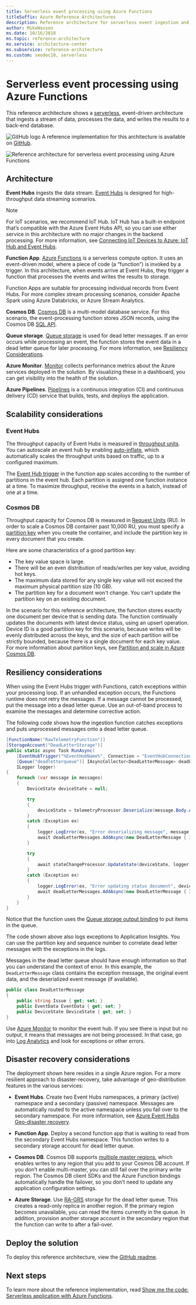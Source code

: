 ```yaml
---
title: Serverless event processing using Azure Functions
titleSuffix: Azure Reference Architectures
description: Reference architecture for serverless event ingestion and processing using Azure Functions.
author: MikeWasson
ms.date: 10/16/2018
ms.topic: reference-architecture
ms.service: architecture-center
ms.subservice: reference-architecture
ms.custom: seodec18, serverless
---
```


# Serverless event processing using Azure Functions

This reference architecture shows a [serverless](https://azure.microsoft.com/solutions/serverless/), event-driven architecture that ingests a stream of data, processes the data, and writes the results to a back-end database.

![GitHub logo](../../_images/github.png) A reference implementation for this architecture is available on [GitHub][github].

![Reference architecture for serverless event processing using Azure Functions](./_images/serverless-event-processing.png)

## Architecture

**Event Hubs** ingests the data stream. [Event Hubs][eh] is designed for high-throughput data streaming scenarios.

> [!NOTE]
> For IoT scenarios, we recommend IoT Hub. IoT Hub has a built-in endpoint that’s compatible with the Azure Event Hubs API, so you can use either service in this architecture with no major changes in the backend processing. For more information, see [Connecting IoT Devices to Azure: IoT Hub and Event Hubs][iot].

**Function App**. [Azure Functions][functions] is a serverless compute option. It uses an event-driven model, where a piece of code (a “function”) is invoked by a trigger. In this architecture, when events arrive at Event Hubs, they trigger a function that processes the events and writes the results to storage.

Function Apps are suitable for processing individual records from Event Hubs. For more complex stream processing scenarios, consider Apache Spark using Azure Databricks, or Azure Stream Analytics.

**Cosmos DB**. [Cosmos DB][cosmosdb] is a multi-model database service. For this scenario, the event-processing function stores JSON records, using the Cosmos DB [SQL API][cosmosdb-sql].

**Queue storage**. [Queue storage][queue] is used for dead letter messages. If an error occurs while processing an event, the function stores the event data in a dead letter queue for later processing. For more information, see [Resiliency Considerations](#resiliency-considerations).

**Azure Monitor**. [Monitor][monitor] collects performance metrics about the Azure services deployed in the solution. By visualizing these in a dashboard, you can get visibility into the health of the solution.

**Azure Pipelines**. [Pipelines][pipelines] is a continuous integration (CI) and continuous delivery (CD) service that builds, tests, and deploys the application.

## Scalability considerations

### Event Hubs

The throughput capacity of Event Hubs is measured in [throughput units][eh-throughput]. You can autoscale an event hub by enabling [auto-inflate][eh-autoscale], which automatically scales the throughput units based on traffic, up to a configured maximum.

The [Event Hub trigger][eh-trigger] in the function app scales according to the number of partitions in the event hub. Each partition is assigned one function instance at a time. To maximize throughput, receive the events in a batch, instead of one at a time.

### Cosmos DB

Throughput capacity for Cosmos DB is measured in [Request Units][ru] (RU). In order to scale a Cosmos DB container past 10,000 RU, you must specify a [partition key][partition-key] when you create the container, and include the partition key in every document that you create.

Here are some characteristics of a good partition key:

- The key value space is large.
- There will be an even distribution of reads/writes per key value, avoiding hot keys.
- The maximum data stored for any single key value will not exceed the maximum physical partition size (10 GB).
- The partition key for a document won't change. You can't update the partition key on an existing document.

In the scenario for this reference architecture, the function stores exactly one document per device that is sending data. The function continually updates the documents with latest device status, using an upsert operation. Device ID is a good partition key for this scenario, because writes will be evenly distributed across the keys, and the size of each partition will be strictly bounded, because there is a single document for each key value. For more information about partition keys, see [Partition and scale in Azure Cosmos DB][cosmosdb-scale].

## Resiliency considerations

When using the Event Hubs trigger with Functions, catch exceptions within your processing loop. If an unhandled exception occurs, the Functions runtime does not retry the messages. If a message cannot be processed, put the message into a dead letter queue. Use an out-of-band process to examine the messages and determine corrective action.

The following code shows how the ingestion function catches exceptions and puts unprocessed messages onto a dead letter queue.

```csharp
[FunctionName("RawTelemetryFunction")]
[StorageAccount("DeadLetterStorage")]
public static async Task RunAsync(
    [EventHubTrigger("%EventHubName%", Connection = "EventHubConnection", ConsumerGroup ="%EventHubConsumerGroup%")]EventData[] messages,
    [Queue("deadletterqueue")] IAsyncCollector<DeadLetterMessage> deadLetterMessages,
    ILogger logger)
{
    foreach (var message in messages)
    {
        DeviceState deviceState = null;

        try
        {
            deviceState = telemetryProcessor.Deserialize(message.Body.Array, logger);
        }
        catch (Exception ex)
        {
            logger.LogError(ex, "Error deserializing message", message.SystemProperties.PartitionKey, message.SystemProperties.SequenceNumber);
            await deadLetterMessages.AddAsync(new DeadLetterMessage { Issue = ex.Message, EventData = message });
        }

        try
        {
            await stateChangeProcessor.UpdateState(deviceState, logger);
        }
        catch (Exception ex)
        {
            logger.LogError(ex, "Error updating status document", deviceState);
            await deadLetterMessages.AddAsync(new DeadLetterMessage { Issue = ex.Message, EventData = message, DeviceState = deviceState });
        }
    }
}
```

Notice that the function uses the [Queue storage output binding][queue-binding] to put items in the queue.

The code shown above also logs exceptions to Application Insights. You can use the partition key and sequence number to correlate dead letter messages with the exceptions in the logs.

Messages in the dead letter queue should have enough information so that you can understand the context of error. In this example, the `DeadLetterMessage` class contains the exception message, the original event data, and the deserialized event message (if available).

```csharp
public class DeadLetterMessage
{
    public string Issue { get; set; }
    public EventData EventData { get; set; }
    public DeviceState DeviceState { get; set; }
}
```

Use [Azure Monitor][monitor] to monitor the event hub. If you see there is input but no output, it means that messages are not being processed. In that case, go into [Log Analytics][log-analytics] and look for exceptions or other errors.

## Disaster recovery considerations

The deployment shown here resides in a single Azure region. For a more resilient approach to disaster-recovery, take advantage of geo-distribution features in the various services:

- **Event Hubs**. Create two Event Hubs namespaces, a primary (active) namespace and a secondary (passive) namespace. Messages are automatically routed to the active namespace unless you fail over to the secondary namespace. For more information, see [Azure Event Hubs Geo-disaster recovery][eh-dr].

- **Function App**. Deploy a second function app that is waiting to read from the secondary Event Hubs namespace. This function writes to a secondary storage account for dead letter queue.

- **Cosmos DB**. Cosmos DB supports [multiple master regions][cosmosdb-geo], which enables writes to any region that you add to your Cosmos DB account. If you don’t enable multi-master, you can still fail over the primary write region. The Cosmos DB client SDKs and the Azure Function bindings automatically handle the failover, so you don’t need to update any application configuration settings.

- **Azure Storage**. Use [RA-GRS][ra-grs] storage for the dead letter queue. This creates a read-only replica in another region. If the primary region becomes unavailable, you can read the items currently in the queue. In addition, provision another storage account in the secondary region that the function can write to after a fail-over.

## Deploy the solution

To deploy this reference architecture, view the [GitHub readme][readme].

## Next steps

To learn more about the reference implementation, read [Show me the code: Serverless application with Azure Functions](../../serverless/index.md).

<!-- links -->

[cosmosdb]: /azure/cosmos-db/introduction
[cosmosdb-geo]: /azure/cosmos-db/distribute-data-globally
[cosmosdb-scale]: /azure/cosmos-db/partition-data
[cosmosdb-sql]: /azure/cosmos-db/sql-api-introduction
[eh]: /azure/event-hubs/
[eh-autoscale]: /azure/event-hubs/event-hubs-auto-inflate
[eh-dr]: /azure/event-hubs/event-hubs-geo-dr
[eh-throughput]: /azure/event-hubs/event-hubs-scalability#throughput-units
[eh-trigger]: /azure/azure-functions/functions-bindings-event-hubs
[functions]: /azure/azure-functions/functions-overview
[iot]: /azure/iot-hub/iot-hub-compare-event-hubs
[log-analytics]: /azure/log-analytics/log-analytics-queries
[monitor]: /azure/azure-monitor/overview
[partition-key]: /azure/cosmos-db/partition-data
[pipelines]: /azure/devops/pipelines/index
[queue]: /azure/storage/queues/storage-queues-introduction
[queue-binding]: /azure/azure-functions/functions-bindings-storage-queue#output
[ra-grs]: /azure/storage/common/storage-redundancy-grs
[ru]: /azure/cosmos-db/request-units

[github]: https://github.com/mspnp/serverless-reference-implementation
[readme]: https://github.com/mspnp/serverless-reference-implementation/blob/master/README.md
